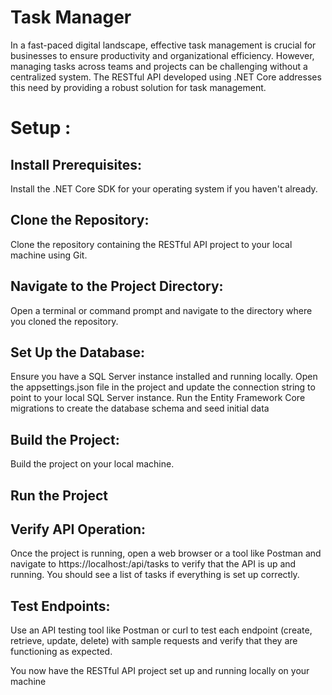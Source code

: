 # Task Manager
In a fast-paced digital landscape, effective task management is crucial for businesses to ensure productivity and organizational efficiency.
However, managing tasks across teams and projects can be challenging without a centralized system. 
The RESTful API developed using .NET Core addresses this need by providing a robust solution for task management.

# Setup :
## Install Prerequisites:

Install the .NET Core SDK for your operating system if you haven't already. 

## Clone the Repository:
Clone the repository containing the RESTful API project to your local machine using Git.

## Navigate to the Project Directory:
Open a terminal or command prompt and navigate to the directory where you cloned the repository.

## Set Up the Database:
Ensure you have a SQL Server instance installed and running locally.
Open the appsettings.json file in the project and update the connection string to point to your local SQL Server instance.
Run the Entity Framework Core migrations to create the database schema and seed initial data 

## Build the Project:
Build the project on your local machine.

## Run the Project

## Verify API Operation:
Once the project is running, open a web browser or a tool like Postman and navigate to https://localhost:<port>/api/tasks to verify that the API is up and running. You should see a list of tasks if everything is set up correctly.

## Test Endpoints:
Use an API testing tool like Postman or curl to test each endpoint (create, retrieve, update, delete) with sample requests and verify that they are functioning as expected.

You now have the RESTful API project set up and running locally on your machine
